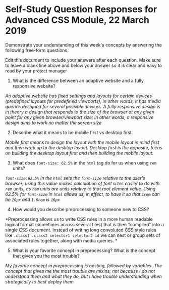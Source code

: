 # Self-Study Question Responses for Advanced CSS Module, 22 March 2019

Demonstrate your understanding of this week's concepts by answering the following free-form questions.

Edit this document to include your answers after each question. Make sure to leave a blank line above and below your answer so it is clear and easy to read by your project manager

1. What is the difference between an adaptive website and a fully responsive website?

*An adaptive website has fixed settings and layouts for certain devices (predefined layouts for predefined viewports); in other words, it has media queries designed for several possible devices. A fully responsive design is in theory a design that responds to the size of the browser at any given point for any given browser/viewport size; in other words, a responsive design aims to work no matter the screen size*

2. Describe what it means to be mobile first vs desktop first.

*Mobile first means to design the layout with the mobile layout in mind first and then work up to the desktop layout. Desktop first is the opposite, focus on building the desktop layout first and then building the mobile layout.*

3. What does `font-size: 62.5%` in the `html` tag do for us when using `rem` units?

*`font-size:62.5%` in the `html` sets the `font-size` relative to the user's browser; using this value makes calculation of font sizes easier to do with `rem` units, as `rem` units are units relative to that root element value. Using 62.5% for `font-size` in `html` allows us, in effect, to have it so that `1rem` can be `10px` and `1.6rem` is `16px`*

4. How would you describe preprocessing to someone new to CSS?

*Preprocessing allows us to write CSS rules in a more human readable logical format (sometimes across several files) that is then "compiled" into a single CSS document. Instead of writing long convoluted CSS style rules like `.class1 .class2 selector1 selector2 id` we can nest or group sets of associated rules together, along with media queries. *

5. What is your favorite concept in preprocessing? What is the concept that gives you the most trouble?

*My favorite concept in preprocessing is nesting, followed by variables. The concept that gives me the most trouble are mixins; not because I do not understand them and what they do, but I have trouble understanding when strategically to best deploy them*
